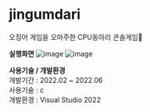 # jingumdari
오징어 게임을 오마주한 CPU동아리 콘솔게임🦑

<b>실행화면 </b>
![image](https://user-images.githubusercontent.com/84841632/177677312-d4937a32-7b24-4618-bb06-9c0071a5cfe2.png)
![image](https://user-images.githubusercontent.com/84841632/177677331-6aa70437-4be0-4e85-920b-eaf0349eaaaf.png)

<b>사용기술 / 개발환경</b> <br>
개발기간 : 2022.02 ~ 2022.06<br>
사용기술 : c <br>
개발환경 : Visual Studio 2022
